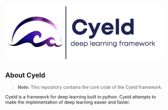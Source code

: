 <div style="width:800px height:100px" align="center">
    <img  src="./images/logo_k.jpg" alt="framework-picture">
</div>

<p></p>

## About Cyeld

> **Note:** This repository contains the core code of the Cyeld framework.

Cyeld is a framework for deep learning built in python. Cyeld attempts to make the implementation of deep learning easier and faster.
